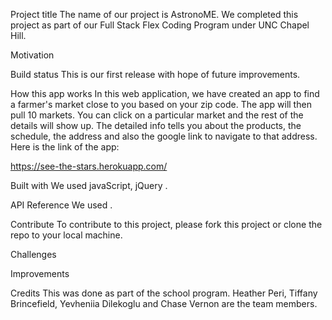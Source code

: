 
Project title
The name of our project is AstronoME. We completed this project as part of our Full Stack Flex Coding Program under UNC Chapel Hill.

Motivation


Build status
This is our first release with hope of future improvements.

How this app works
In this web application, we have created an app to find a farmer's market close to you based on your zip code. The app will then pull 10 markets. You can click on a particular market and the rest of the details will show up. The detailed info tells you about the products, the schedule, the address and also the google link to navigate to that address. Here is the link of the app:

https://see-the-stars.herokuapp.com/

Built with
We used javaScript, jQuery .

API Reference
We used .

Contribute
To contribute to this project, please fork this project or clone the repo to your local machine.

Challenges


Improvements


Credits
This was done as part of the school program. Heather Peri, Tiffany Brincefield, Yevheniia Dilekoglu and Chase Vernon are the team members.

